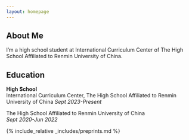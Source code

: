 ```yaml
---
layout: homepage
---
```


## About Me

I’m a high school student at International Curriculum Center of The High School Affiliated to Renmin University of China.

## Education 

**High School**  
International Curriculum Center, The High School Affiliated to Renmin University of China
*Sept 2023-Present*  

The High School Affiliated to Renmin University of China  
*Sept 2020-Jun 2022*  

<!-- {% include_relative _includes/publications.md %} -->

{% include_relative _includes/preprints.md %}
